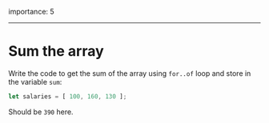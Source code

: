 importance: 5

---

# Sum the array

Write the code to get the sum of the array using `for..of` loop and store in the variable `sum`:

```js
let salaries = [ 100, 160, 130 ];
```

Should be `390` here.
